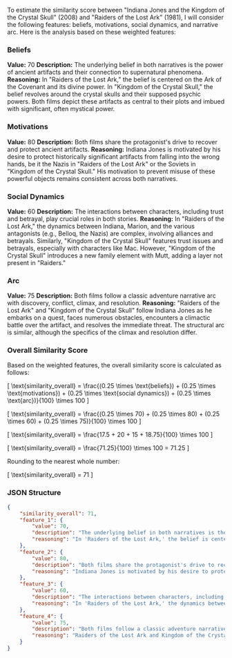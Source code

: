 To estimate the similarity score between "Indiana Jones and the Kingdom of the Crystal Skull" (2008) and "Raiders of the Lost Ark" (1981), I will consider the following features: beliefs, motivations, social dynamics, and narrative arc. Here is the analysis based on these weighted features:

### Beliefs
**Value:** 70
**Description:** The underlying belief in both narratives is the power of ancient artifacts and their connection to supernatural phenomena.
**Reasoning:** In "Raiders of the Lost Ark," the belief is centered on the Ark of the Covenant and its divine power. In "Kingdom of the Crystal Skull," the belief revolves around the crystal skulls and their supposed psychic powers. Both films depict these artifacts as central to their plots and imbued with significant, often mystical power.

### Motivations
**Value:** 80
**Description:** Both films share the protagonist's drive to recover and protect ancient artifacts.
**Reasoning:** Indiana Jones is motivated by his desire to protect historically significant artifacts from falling into the wrong hands, be it the Nazis in "Raiders of the Lost Ark" or the Soviets in "Kingdom of the Crystal Skull." His motivation to prevent misuse of these powerful objects remains consistent across both narratives.

### Social Dynamics
**Value:** 60
**Description:** The interactions between characters, including trust and betrayal, play crucial roles in both stories.
**Reasoning:** In "Raiders of the Lost Ark," the dynamics between Indiana, Marion, and the various antagonists (e.g., Belloq, the Nazis) are complex, involving alliances and betrayals. Similarly, "Kingdom of the Crystal Skull" features trust issues and betrayals, especially with characters like Mac. However, "Kingdom of the Crystal Skull" introduces a new family element with Mutt, adding a layer not present in "Raiders."

### Arc
**Value:** 75
**Description:** Both films follow a classic adventure narrative arc with discovery, conflict, climax, and resolution.
**Reasoning:** "Raiders of the Lost Ark" and "Kingdom of the Crystal Skull" follow Indiana Jones as he embarks on a quest, faces numerous obstacles, encounters a climactic battle over the artifact, and resolves the immediate threat. The structural arc is similar, although the specifics of the climax and resolution differ.

### Overall Similarity Score
Based on the weighted features, the overall similarity score is calculated as follows:

\[
\text{similarity\_overall} = \frac{(0.25 \times \text{beliefs}) + (0.25 \times \text{motivations}) + (0.25 \times \text{social dynamics}) + (0.25 \times \text{arc})}{100} \times 100
\]

\[
\text{similarity\_overall} = \frac{(0.25 \times 70) + (0.25 \times 80) + (0.25 \times 60) + (0.25 \times 75)}{100} \times 100
\]

\[
\text{similarity\_overall} = \frac{17.5 + 20 + 15 + 18.75}{100} \times 100
\]

\[
\text{similarity\_overall} = \frac{71.25}{100} \times 100 = 71.25
\]

Rounding to the nearest whole number:

\[
\text{similarity\_overall} = 71
\]

### JSON Structure
```json
{
    "similarity_overall": 71,
    "feature_1": {
        "value": 70,
        "description": "The underlying belief in both narratives is the power of ancient artifacts and their connection to supernatural phenomena.",
        "reasoning": "In 'Raiders of the Lost Ark,' the belief is centered on the Ark of the Covenant and its divine power. In 'Kingdom of the Crystal Skull,' the belief revolves around the crystal skulls and their supposed psychic powers. Both films depict these artifacts as central to their plots and imbued with significant, often mystical power."
    },
    "feature_2": {
        "value": 80,
        "description": "Both films share the protagonist's drive to recover and protect ancient artifacts.",
        "reasoning": "Indiana Jones is motivated by his desire to protect historically significant artifacts from falling into the wrong hands, be it the Nazis in 'Raiders of the Lost Ark' or the Soviets in 'Kingdom of the Crystal Skull.' His motivation to prevent misuse of these powerful objects remains consistent across both narratives."
    },
    "feature_3": {
        "value": 60,
        "description": "The interactions between characters, including trust and betrayal, play crucial roles in both stories.",
        "reasoning": "In 'Raiders of the Lost Ark,' the dynamics between Indiana, Marion, and the various antagonists (e.g., Belloq, the Nazis) are complex, involving alliances and betrayals. Similarly, 'Kingdom of the Crystal Skull' features trust issues and betrayals, especially with characters like Mac. However, 'Kingdom of the Crystal Skull' introduces a new family element with Mutt, adding a layer not present in 'Raiders.'"
    },
    "feature_4": {
        "value": 75,
        "description": "Both films follow a classic adventure narrative arc with discovery, conflict, climax, and resolution.",
        "reasoning": "Raiders of the Lost Ark and Kingdom of the Crystal Skull follow Indiana Jones as he embarks on a quest, faces numerous obstacles, encounters a climactic battle over the artifact, and resolves the immediate threat. The structural arc is similar, although the specifics of the climax and resolution differ."
    }
}
```